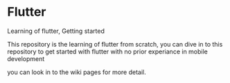 # Flutter
Learning of flutter, Getting started

This repository is the learning of flutter from scratch, you can dive in to this repository to get started with flutter with no prior experiance in mobile development

you can look in to the wiki pages for more detail.
